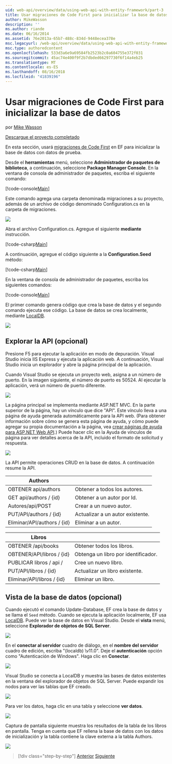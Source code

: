 ```yaml
---
uid: web-api/overview/data/using-web-api-with-entity-framework/part-3
title: Usar migraciones de Code First para inicializar la base de datos | Microsoft Docs
author: MikeWasson
description: ''
ms.author: riande
ms.date: 06/16/2014
ms.assetid: 76e2013a-65b7-488c-834d-9448ecea378e
msc.legacyurl: /web-api/overview/data/using-web-api-with-entity-framework/part-3
msc.type: authoredcontent
ms.openlocfilehash: 533d3a6e9a69584fb2523b2c0a604755e372f031
ms.sourcegitcommit: 45ac74e400f9f2b7dbded66297730f6f14a4eb25
ms.translationtype: MT
ms.contentlocale: es-ES
ms.lasthandoff: 08/16/2018
ms.locfileid: "41839196"
---
```

<a name="use-code-first-migrations-to-seed-the-database"></a>Usar migraciones de Code First para inicializar la base de datos
====================
por [Mike Wasson](https://github.com/MikeWasson)

[Descargue el proyecto completado](https://github.com/MikeWasson/BookService)

En esta sección, usará [migraciones de Code First](https://msdn.microsoft.com/data/jj591621) en EF para inicializar la base de datos con datos de prueba.

Desde el **herramientas** menú, seleccione **Administrador de paquetes de biblioteca**, a continuación, seleccione **Package Manager Console**. En la ventana de consola de administrador de paquetes, escriba el siguiente comando:

[!code-console[Main](part-3/samples/sample1.cmd)]

Este comando agrega una carpeta denominada migraciones a su proyecto, además de un archivo de código denominado Configuration.cs en la carpeta de migraciones.

![](part-3/_static/image1.png)

Abra el archivo Configuration.cs. Agregue el siguiente **mediante** instrucción.

[!code-csharp[Main](part-3/samples/sample2.cs)]

A continuación, agregue el código siguiente a la **Configuration.Seed** método:

[!code-csharp[Main](part-3/samples/sample3.cs)]

En la ventana de consola de administrador de paquetes, escriba los siguientes comandos:

[!code-console[Main](part-3/samples/sample4.cmd)]

El primer comando genera código que crea la base de datos y el segundo comando ejecuta ese código. La base de datos se crea localmente, mediante [LocalDB](https://msdn.microsoft.com/library/hh510202.aspx).

![](part-3/_static/image2.png)

## <a name="explore-the-api-optional"></a>Explorar la API (opcional)

Presione F5 para ejecutar la aplicación en modo de depuración. Visual Studio inicia IIS Express y ejecuta la aplicación web. A continuación, Visual Studio inicia un explorador y abre la página principal de la aplicación.

Cuando Visual Studio se ejecuta un proyecto web, asigna a un número de puerto. En la imagen siguiente, el número de puerto es 50524. Al ejecutar la aplicación, verá un número de puerto diferente.

![](part-3/_static/image3.png)

La página principal se implementa mediante ASP.NET MVC. En la parte superior de la página, hay un vínculo que dice "API". Este vínculo lleva a una página de ayuda generada automáticamente para la API web. (Para obtener información sobre cómo se genera esta página de ayuda, y cómo puede agregar su propia documentación a la página, vea [crear páginas de ayuda para ASP.NET Web API](../../getting-started-with-aspnet-web-api/creating-api-help-pages.md).) Puede hacer clic en la Ayuda de vínculos de página para ver detalles acerca de la API, incluido el formato de solicitud y respuesta.

![](part-3/_static/image4.png)

La API permite operaciones CRUD en la base de datos. A continuación resume la API.

| Authors |  |
| --- | -- |
| OBTENER api/authors | Obtener a todos los autores. |
| GET api/authors / {id} | Obtener a un autor por Id. |
| Autores/api/POST | Crear a un nuevo autor. |
| PUT/API/authors / {id} | Actualizar a un autor existente. |
| Eliminar/API/authors / {id} | Eliminar a un autor. |

| Libros |  |
| --- | -- |
| OBTENER /api/books | Obtener todos los libros. |
| OBTENER/API/libros / {id} | Obtenga un libro por identificador. |
| PUBLICAR libros / api / | Cree un nuevo libro. |
| PUT/API/libros / {id} | Actualizar un libro existente. |
| Eliminar/API/libros / {id} | Eliminar un libro. |

## <a name="view-the-database-optional"></a>Vista de la base de datos (opcional)

Cuando ejecutó el comando Update-Database, EF crea la base de datos y se llama el `Seed` método. Cuando se ejecuta la aplicación localmente, EF usa [LocalDB](https://blogs.msdn.com/b/sqlexpress/archive/2011/07/12/introducing-localdb-a-better-sql-express.aspx). Puede ver la base de datos en Visual Studio. Desde el **vista** menú, seleccione **Explorador de objetos de SQL Server**.

![](part-3/_static/image5.png)

En el **conectar al servidor** cuadro de diálogo, en el **nombre del servidor** cuadro de edición, escriba "(localdb) \v11.0". Deje el **autenticación** opción como "Autenticación de Windows". Haga clic en **Conectar**.

![](part-3/_static/image6.png)

Visual Studio se conecta a LocalDB y muestra las bases de datos existentes en la ventana del explorador de objetos de SQL Server. Puede expandir los nodos para ver las tablas que EF creado.

![](part-3/_static/image7.png)

Para ver los datos, haga clic en una tabla y seleccione **ver datos**.

![](part-3/_static/image8.png)

Captura de pantalla siguiente muestra los resultados de la tabla de los libros en pantalla. Tenga en cuenta que EF rellena la base de datos con los datos de inicialización y la tabla contiene la clave externa a la tabla Authors.

![](part-3/_static/image9.png)

> [!div class="step-by-step"]
> [Anterior](part-2.md)
> [Siguiente](part-4.md)
